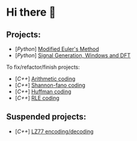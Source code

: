 # Hi there 👋
## Projects:
* [*Python*] [Modified Euler's Method](https://github.com/pk3741/modified-euler-method)
* [*Python*] [Signal Generation, Windows and DFT](https://github.com/pk3741/signal_generation_dft)

To fix/refactor/finish projects:
* [*C++*] [Arithmetic coding](https://github.com/pk3741/arithmetic_coding)
* [*C++*] [Shannon-fano coding](https://github.com/pk3741/shannon-fano_coding)
* [*C++*] [Huffman coding](https://github.com/pk3741/huffman_coding)
* [*C++*] [RLE coding](https://github.com/pk3741/rle)

## Suspended projects:
* [*C++*] [LZ77 encoding/decoding](https://github.com/pk3741/lz77)


